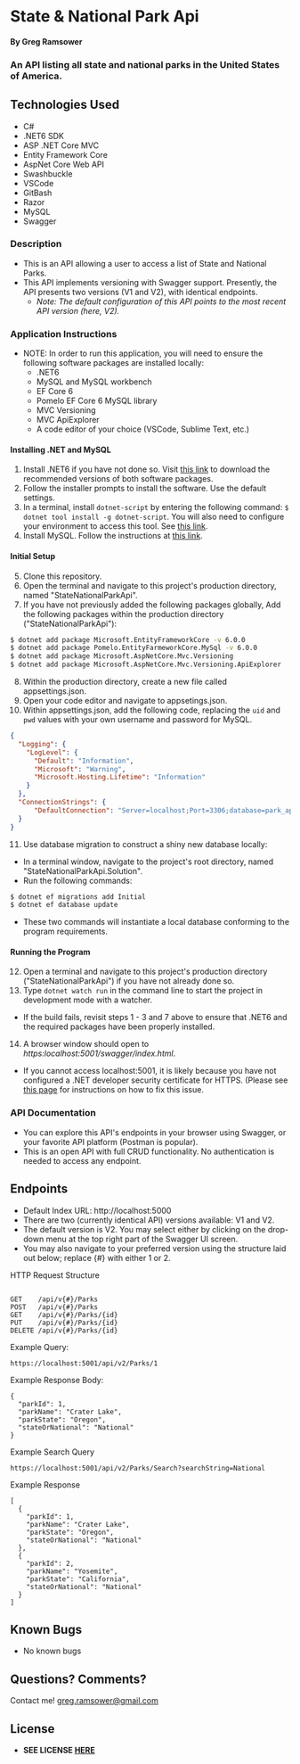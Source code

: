 # State & National Park Api

#### By **Greg Ramsower**

### An API listing all state and national parks in the United States of America.

## Technologies Used
* C#
* .NET6 SDK
* ASP .NET Core MVC
* Entity Framework Core
* AspNet Core Web API
* Swashbuckle
* VSCode
* GitBash
* Razor
* MySQL
* Swagger

### Description
* This is an API allowing a user to access a list of State and National Parks.
* This API implements versioning with Swagger support. Presently, the API presents two versions (V1 and V2), with identical endpoints. 
  * _Note: The default configuration of this API points to the most recent API version (here, V2)._

### Application Instructions
* NOTE: In order to run this application, you will need to ensure the following software packages are installed locally:
  - .NET6
  - MySQL and MySQL workbench
  - EF Core 6
  - Pomelo EF Core 6 MySQL library
  - MVC Versioning
  - MVC ApiExplorer
  - A code editor of your choice (VSCode, Sublime Text, etc.)

#### Installing .NET and MySQL
1. Install .NET6 if you have not done so. Visit [this link](https://dotnet.microsoft.com/en-us/download/dotnet/6.0) to download the recommended versions of both software packages.
2. Follow the installer prompts to install the software. Use the default settings.
3. In a terminal, install `dotnet-script` by entering the following command: `$ dotnet tool install -g dotnet-script`. You will also need to configure your environment to access this tool. See [this link](https://www.learnhowtoprogram.com/c-and-net/getting-started-with-c/installing-dotnet-script).
4. Install MySQL.  Follow the instructions at [this link](https://www.learnhowtoprogram.com/c-and-net/getting-started-with-c/installing-and-configuring-mysql).

#### Initial Setup 
5. Clone this repository.
6. Open the terminal and navigate to this project's production directory, named "StateNationalParkApi".
7. If you have not previously added the following packages globally, Add the following packages within the production directory ("StateNationalParkApi"):
```bash
$ dotnet add package Microsoft.EntityFrameworkCore -v 6.0.0 
$ dotnet add package Pomelo.EntityFarmeworkCore.MySql -v 6.0.0
$ dotnet add package Microsoft.AspNetCore.Mvc.Versioning
$ dotnet add package Microsoft.AspNetCore.Mvc.Versioning.ApiExplorer
```
8. Within the production directory, create a new file called appsettings.json.
9. Open your code editor and navigate to appsetings.json.
10. Within appsettings.json, add the following code, replacing the `uid` and `pwd` values with your own username and password for MySQL.

```json
{
  "Logging": {
    "LogLevel": {
      "Default": "Information",
      "Microsoft": "Warning",
      "Microsoft.Hosting.Lifetime": "Information"
    }
  },
  "ConnectionStrings": {
      "DefaultConnection": "Server=localhost;Port=3306;database=park_api;uid=[uid];pwd=[pwd];"
  }
}
```

11. Use database migration to construct a shiny new database locally:
* In a terminal window, navigate to the project's root directory, named "StateNationalParkApi.Solution".
* Run the following commands:
```bash
$ dotnet ef migrations add Initial
$ dotnet ef database update
```
* These two commands will instantiate a local database conforming to the program requirements.

#### Running the Program
12. Open a terminal and navigate to this project's production directory ("StateNationalParkApi") if you have not already done so.
13. Type `dotnet watch run` in the command line to start the project in development mode with a watcher.
* If the build fails, revisit steps 1 - 3 and 7 above to ensure that .NET6 and the required packages have been properly installed.
14. A browser window should open to _https:localhost:5001/swagger/index.html_. 
  * If you cannot access localhost:5001, it is likely because you have not configured a .NET developer security certificate for HTTPS. (Please see [this page](https://www.learnhowtoprogram.com/c-and-net-part-time/c-web-applications/redirecting-to-https-and-issuing-a-security-certificate) for instructions on how to fix this issue. 

### API Documentation
* You can explore this API's endpoints in your browser using Swagger, or your favorite API platform (Postman is popular).
* This is an open API with full CRUD functionality. No authentication is needed to access any endpoint.

## Endpoints
* Default Index URL: http://localhost:5000
* There are two (currently identical API) versions available: V1 and V2.
* The default version is V2. You may select either by clicking on the drop-down menu at the top right part of the Swagger UI screen.
* You may also navigate to your preferred version using the structure laid out below; replace {#} with either 1 or 2.

HTTP Request Structure
```

GET    /api/v{#}/Parks
POST   /api/v{#}/Parks
GET    /api/v{#}/Parks/{id}
PUT    /api/v{#}/Parks/{id}
DELETE /api/v{#}/Parks/{id}
```

Example Query:
```
https://localhost:5001/api/v2/Parks/1
```
Example Response Body:
```
{
  "parkId": 1,
  "parkName": "Crater Lake",
  "parkState": "Oregon",
  "stateOrNational": "National"
}
```

Example Search Query
```
https://localhost:5001/api/v2/Parks/Search?searchString=National
```
Example Response
```
[
  {
    "parkId": 1,
    "parkName": "Crater Lake",
    "parkState": "Oregon",
    "stateOrNational": "National"
  },
  {
    "parkId": 2,
    "parkName": "Yosemite",
    "parkState": "California",
    "stateOrNational": "National"
  }
]
```


## Known Bugs
* No known bugs

## Questions? Comments?
Contact me! greg.ramsower@gmail.com

## License
* **SEE LICENSE [HERE](./LICENSE.txt)** 